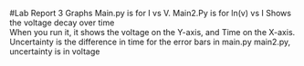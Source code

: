 #Lab Report 3 Graphs
Main.py is for I vs V. Main2.Py is for ln(v) vs I 
Shows the voltage decay over time  
When you run it, it shows the voltage on the Y-axis, and Time on the X-axis.
Uncertainty is the difference in time for the error bars in main.py
main2.py, uncertainty is in voltage
